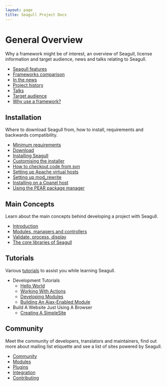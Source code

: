 ```yaml
---
layout: page
title: Seagull Project Docs
---
```


<!-- Status: In Progress -->

# General Overview
Why a framework might be of interest, an overview of Seagull, license information and target audience, news and talks relating to Seagull.

- [Seagull features][1]
- [Frameworks comparison][2]
- [In the news][3]
- [Project history][4]
- [Talks][5]
- [Target audience][6]
- [Why use a framework?][7]

## Installation
Where to download Seagull from, how to install, requirements and backwards compatibility.

- [Minimum requirements][8]
- [Download][9]
- [Installing Seagull][10]
- [Customising the installer][11]
- [How to checkout code from svn][12]
- [Setting up Apache virtual hosts][13]
- [Setting up mod\_rewrite][14]
- [Installing on a Cpanel host][15]
- [Using the PEAR package manager][16]

## Main Concepts
Learn about the main concepts behind developing a project with Seagull.

- [Introduction][17]
- [Modules, managers and controllers][18]
- [Validate, process, display][19]
- [The core libraries of Seagull][20]

## Tutorials
Various [tutorials][21] to assist you while learning Seagull.

- Development Tutorials
	- [Hello World][22]
	- [Working With Actions][23]
	- [Developing Modules][24]
	- [Building An Ajax-Enabled Module][25]
- Build A Website Just Using A Browser
	- [Creating A SimpleSite][26]

## Community
Meet the community of developers, translators and maintainers, find out more about mailing list etiquette and see a list of sites powered by Seagull.

- [Community][27]
- [Modules][28]
- [Plugins][29]
- [Integration][30]
- [Contributing][31]

<!-- not 100% sure about these items, seems badly organised -->

[1]:	/General/FrameworkFeatures.html
[2]:	/General/HowDoesSeagullCompareWithOtherFrameworks.html
[3]:	/General/InTheNews.html
[4]:	/General/ProjectHistory.html
[5]:	/General/Talks.html
[6]:	/General/TargetAudience.html
[7]:	/General/WhyAFrameworkMightBeOfInterestToYou.html
[8]:	/Installation/MinimumRequirements.html
[9]:	/Installation/Download.html
[10]:	/Installation.html
[11]:	/Installation/Customising.html
[12]:	/Installation/FromSVN.html
[13]:	/Installation/SettingUpApacheVirtualHosts.html
[14]:	/Installation/SettingUpModRewrite.html
[15]:	/Installation/SettingUpOnCpanel.html
[16]:	/Installation/UsingThePearPackageManager.html
[17]:	/Concepts/Introduction.html
[18]:	/Concepts/ModulesManagersAndControllers.html
[19]:	/Concepts/ValidateProcessDisplay.html
[20]:	/Concepts/CoreLibs.html
[21]:	/Tutorials.html
[22]:	/Tutorials/HelloWorld.html
[23]:	/Tutorials/WorkingWithActions.html
[24]:	/Tutorials/DevelopingModules.html
[25]:	/Tutorials/BuildingAnAjaxEnabledModule.html
[26]:	/Tutorials/CreatingASimpleSite.html
[27]:	/Community.html
[28]:	/Modules.html
[29]:	/Plugins.html
[30]:	/Integration.html
[31]:	/Contributing.html